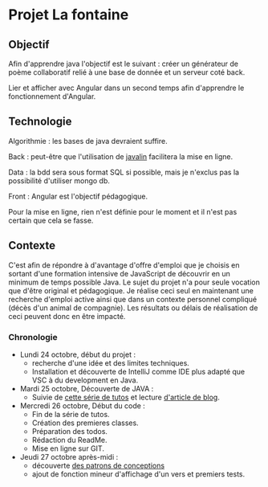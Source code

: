 # Projet La fontaine #

## Objectif ##

Afin d'apprendre java l'objectif est le suivant : créer un générateur de poème collaboratif relié à une base de donnée et un serveur coté back.

Lier et afficher avec Angular dans un second temps afin d'apprendre le fonctionnement d'Angular.

## Technologie ##

Algorithmie : les bases de java devraient suffire.

Back : peut-être que l'utilisation de [javalin](https://javalin.io/) facilitera la mise en ligne.

Data : la bdd sera sous format SQL si possible, mais je n'exclus pas la possibilité d'utiliser mongo db.

Front : Angular est l'objectif pédagogique.

Pour la mise en ligne, rien n'est définie pour le moment et il n'est pas certain que cela se fasse.

## Contexte ##

C'est afin de répondre à d'avantage d'offre d'emploi que je choisis en sortant d'une formation intensive de JavaScript de découvrir en un minimum de temps possible Java.
Le sujet du projet n'a pour seule vocation que d'être original et pédagogique.
Je réalise ceci seul en maintenant une recherche d'emploi active ainsi que dans un contexte personnel compliqué (décès d'un animal de compagnie). Les résultats ou délais de réalisation de ceci peuvent donc en être impacté.


### Chronologie ###

- Lundi 24 octobre, début du projet : 
  - recherche d'une idée et des limites techniques.
  - Installation et découverte de IntelliJ comme IDE plus adapté que VSC à du development en Java.
- Mardi 25 octobre, Découverte de JAVA : 
  - Suivie de [cette série de tutos](https://www.youtube.com/watch?v=qWb_DsW0q2g&list=PLMS9Cy4Enq5LKYxJmD1ZIu3C7f3vA00hM) et lecture [d'article de blog](https://www.digitalocean.com/community/tutorials/public-static-void-main-string-args-java-main-method).
- Mercredi 26 octobre, Début du code :
  - Fin de la série de tutos. 
  - Création des premieres classes.
  - Préparation des todos.
  - Rédaction du ReadMe.
  - Mise en ligne sur GIT.
- Jeudi 27 octobre après-midi : 
  - découverte [des patrons de conceptions](https://refactoring.guru/fr/design-patterns/catalog) 
  - ajout de fonction mineur d'affichage d'un vers et premiers tests.
